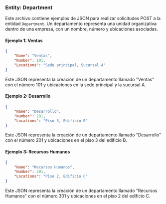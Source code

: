 ### Entity: Department

Este archivo contiene ejemplos de JSON para realizar solicitudes POST a la entidad `Department`. Un departamento representa una unidad organizativa dentro de una empresa, con un nombre, número y ubicaciones asociadas.

#### Ejemplo 1: Ventas

```json
{
    "Name": "Ventas",
    "Number": 101,
    "Locations": "Sede principal, Sucursal A"
}
```

Este JSON representa la creación de un departamento llamado "Ventas" con el número 101 y ubicaciones en la sede principal y la sucursal A.

#### Ejemplo 2: Desarrollo

```json
{
    "Name": "Desarrollo",
    "Number": 201,
    "Locations": "Piso 3, Edificio B"
}
```

Este JSON representa la creación de un departamento llamado "Desarrollo" con el número 201 y ubicaciones en el piso 3 del edificio B.

#### Ejemplo 3: Recursos Humanos

```json
{
    "Name": "Recursos Humanos",
    "Number": 301,
    "Locations": "Piso 2, Edificio C"
}
```

Este JSON representa la creación de un departamento llamado "Recursos Humanos" con el número 301 y ubicaciones en el piso 2 del edificio C.